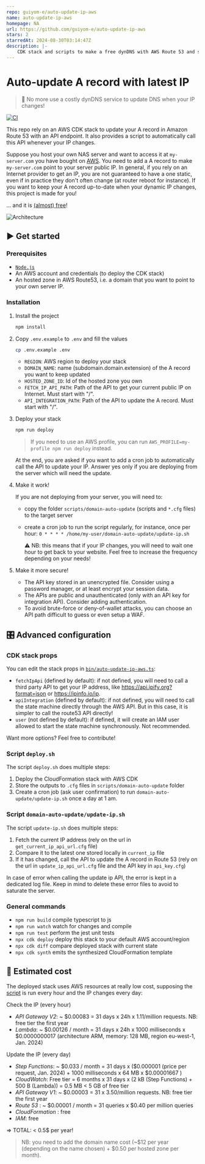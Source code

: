 ```yaml
---
repo: guiyom-e/auto-update-ip-aws
name: auto-update-ip-aws
homepage: NA
url: https://github.com/guiyom-e/auto-update-ip-aws
stars: 2
starredAt: 2024-08-30T03:14:47Z
description: |-
    CDK stack and scripts to make a free dynDNS with AWS Route 53 and serverless resources
---
```


# Auto-update A record with latest IP

> 🎉 No more use a costly dynDNS service to update DNS when your IP changes!

[![CI](https://github.com/guiyom-e/auto-update-ip-aws/actions/workflows/ci.yml/badge.svg)](https://github.com/guiyom-e/auto-update-ip-aws/actions/workflows/ci.yml)

This repo rely on an AWS CDK stack to update your A record in Amazon Route 53 with an API endpoint. It also provides a script to automatically call this API whenever your IP changes.

Suppose you host your own NAS server and want to access it at `my-server.com` you have bought on [AWS](https://aws.amazon.com/getting-started/hands-on/get-a-domain/). You need to add a A record to make `my-server.com` point to your server public IP. In general, if you rely on an Internet provider to get an IP, you are not guaranteed to have a one static, even if in practice they don't often change (at router reboot for instance). If you want to keep your A record up-to-date when your dynamic IP changes, this project is made for you!

... and it is [(almost) free](#🤑-estimated-cost)!

![Architecture](docs/assets/architecture.png)

## ▶️ Get started

### Prerequisites

- [`Node.js`](https://nodejs.org/en/download)
- An AWS account and credentials (to deploy the CDK stack)
- An hosted zone in AWS Route53, i.e. a domain that you want to point to your own server IP.

### Installation

1. Install the project

   ```sh
   npm install
   ```

2. Copy `.env.example` to `.env` and fill the values

   ```sh
   cp .env.example .env
   ```

   - `REGION`: AWS region to deploy your stack
   - `DOMAIN_NAME`: name (subdomain.domain.extension) of the A record you want to keep updated
   - `HOSTED_ZONE_ID`: Id of the hosted zone you own
   - `FETCH_IP_API_PATH`: Path of the API to get your current public IP on Internet. Must start with "/".
   - `API_INTEGRATION_PATH`: Path of the API to update the A record. Must start with "/".

3. Deploy your stack

   ```sh
   npm run deploy
   ```

   > If you need to use an AWS profile, you can run `AWS_PROFILE=my-profile npm run deploy` instead.

   At the end, you are asked if you want to add a cron job to automatically call the API to update your IP. Answer yes only if you are deploying from the server which will need the update.

4. Make it work!

   If you are not deploying from your server, you will need to:

   - copy the folder `scripts/domain-auto-update` (scripts and `*.cfg` files) to the target server
   - create a cron job to run the script regularly, for instance, once per hour:
     `0 * * * * /home/my-user/domain-auto-update/update-ip.sh`

     ⚠️ NB: this means that if your IP changes, you will need to wait one hour to get back to your website. Feel free to increase the frequency depending on your needs!

5. Make it more secure!

   - The API key stored in an unencrypted file. Consider using a password manager, or at least encrypt your session data.
   - The APIs are public and unauthenticated (only with an API key for integration API). Consider adding authentication.
   - To avoid brute-force or deny-of-wallet attacks, you can choose an API path difficult to guess or even setup a WAF.

## 🎛️ Advanced configuration

### CDK stack props

You can edit the stack props in [`bin/auto-update-ip-aws.ts`](./bin/auto-update-ip-aws.ts):

- `fetchIpApi` (defined by default): if not defined, you will need to call a third party API to get your IP address, like https://api.ipify.org?format=json or https://ipinfo.io/ip.
- `apiIntegration` (defined by default): if not defined, you will need to call the state machine directly through the AWS API. But in this case, it is simpler to call the route53 API directly!
- `user` (not defined by default): if defined, it will create an IAM user allowed to start the state machine synchronously. Not recommended.

Want more options? Feel free to contribute!

### Script `deploy.sh`

The script `deploy.sh` does multiple steps:

1. Deploy the CloudFormation stack with AWS CDK
2. Store the outputs to `.cfg` files in `scripts/domain-auto-update` folder
3. Create a cron job (ask user confirmation) to run `domain-auto-update/update-ip.sh` once a day at 1 am.

### Script `domain-auto-update/update-ip.sh`

The script `update-ip.sh` does multiple steps:

1. Fetch the current IP address (rely on the url in `get_current_ip_api_url.cfg` file)
2. Compare it to the latest one stored locally in `current_ip` file
3. If it has changed, call the API to update the A record in Route 53 (rely on the url in `update_ip_api_url.cfg` file and the API key in `api_key.cfg`)

In case of error when calling the update ip API, the error is kept in a dedicated log file. Keep in mind to delete these error files to avoid to saturate the server.

### General commands

- `npm run build` compile typescript to js
- `npm run watch` watch for changes and compile
- `npm run test` perform the jest unit tests
- `npx cdk deploy` deploy this stack to your default AWS account/region
- `npx cdk diff` compare deployed stack with current state
- `npx cdk synth` emits the synthesized CloudFormation template

## 🤑 Estimated cost

The deployed stack uses AWS resources at really low cost, supposing the [script](./scripts/domain-auto-update/update-ip.sh) is run every hour and the IP changes every day:

Check the IP (every hour)

- *API Gateway V2*: ~ $0.00083 = 31 days x 24h x 1.11/million requests. NB: free tier the first year
- _Lambda_: ~ \$0.00126 / month = 31 days x 24h x 1000 milliseconds x $0.0000000017 (architecture ARM, memory: 128 MB, region eu-west-1, Jan. 2024)

Update the IP (every day)

- _Step Functions_: ~ \$0.033 / month = 31 days x (\$0.000001 (price per request, Jan. 2024) + 1000 milliseconds x 64 MB x \$0.00001667 )
- _CloudWatch_: Free tier = 6 months x 31 days x (2 kB (Step Functions) + 500 B (Lambda)) = 0.5 MB < 5 GB of free tier
- _API Gateway V1_: ~ \$0.00003 = 31 x 3.50/million requests. NB: free tier the first year
- _Route 53_ : ~ \$0.00001 / month = 31 queries x $0.40 per million queries
- _CloudFormation_ : free
- _IAM_: free

=> TOTAL: < 0.5$ per year!

> NB: you need to add the domain name cost (~\$12 per year (depending on the name chosen) + $0.50 per hosted zone per month).

